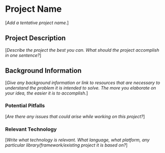 # Project Name

[_Add a tentative project name._]

## Project Description

[_Describe the project the best you can. What should the project accomplish in one sentence?_]

## Background Information

[_Give any background information or link to resources that are necessary to understand the problem it is intended to solve. The more you elaborate on your idea, the easier it is to accomplish._]

### Potential Pitfalls

[_Are there any issues that could arise while working on this project?_]

### Relevant Technology

[_Write what technology is relevant. What language, what platform, any particular library/framework/existing project it is based on?_]
